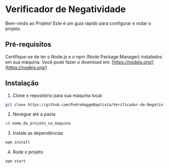 # Verificador de Negatividade

Bem-vindo ao Projeto! Este é um guia rápido para configurar e rodar o projeto.

## Pré-requisitos

Certifique-se de ter o Node.js e o npm (Node Package Manager) instalados em sua máquina. Você pode fazer o download em: [https://nodejs.org/](https://nodejs.org/)

## Instalação

1. Clone o repositório para sua máquina local:

```bash
git clone https://github.com/PedroHaggeBaptista/Verificador-de-Negatividade
```

2. Navegue até a pasta

```bash
cd nome_do_projeto_na_maquina
```

3. Instale as dependências
```bash
npm install
```

4. Rode o projeto
```bash
npm start
```